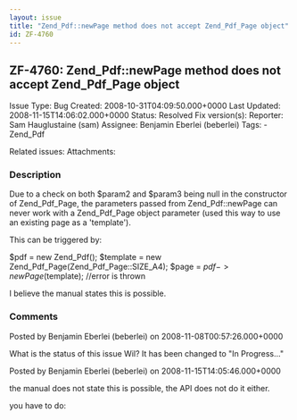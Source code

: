 ```yaml
---
layout: issue
title: "Zend_Pdf::newPage method does not accept Zend_Pdf_Page object"
id: ZF-4760
---
```


ZF-4760: Zend\_Pdf::newPage method does not accept Zend\_Pdf\_Page object
-------------------------------------------------------------------------

 Issue Type: Bug Created: 2008-10-31T04:09:50.000+0000 Last Updated: 2008-11-15T14:06:02.000+0000 Status: Resolved Fix version(s): 
 Reporter:  Sam Hauglustaine (sam)  Assignee:  Benjamin Eberlei (beberlei)  Tags: - Zend\_Pdf
 
 Related issues: 
 Attachments: 
### Description

Due to a check on both $param2 and $param3 being null in the constructor of Zend\_Pdf\_Page, the parameters passed from Zend\_Pdf::newPage can never work with a Zend\_Pdf\_Page object parameter (used this way to use an existing page as a 'template').

This can be triggered by:

$pdf = new Zend\_Pdf(); $template = new Zend\_Pdf\_Page(Zend\_Pdf\_Page::SIZE\_A4); $page = $pdf->newPage($template); //error is thrown

I believe the manual states this is possible.

 

 

### Comments

Posted by Benjamin Eberlei (beberlei) on 2008-11-08T00:57:26.000+0000

What is the status of this issue Wil? It has been changed to "In Progress..."

 

 

Posted by Benjamin Eberlei (beberlei) on 2008-11-15T14:05:46.000+0000

the manual does not state this is possible, the API does not do it either.

you have to do:

```

 

 